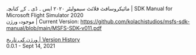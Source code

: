 مائیکروسافٹ فلائٹ سیمولیٹر ٢٠٢٠ ایس ۔ ڈی ۔ کے کتابچہ | SDK Manual for Microsoft Flight Simulator 2020
<br />
موجودہ ورژن | Current Version: https://github.com/kolachistudios/msfs-sdk-manual/blob/main/MSFS-SDK-v011.pdf 
 
<u>
ورژن کی تاریخ | Version History
</u>
<br />
0.0.1 - Sept 14, 2021
